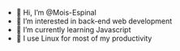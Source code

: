 - 👋 Hi, I’m @Mois-Espinal
- 👀 I’m interested in back-end web development
- 🌱 I’m currently learning Javascript
- 🐧 I use Linux for most of my productivity
